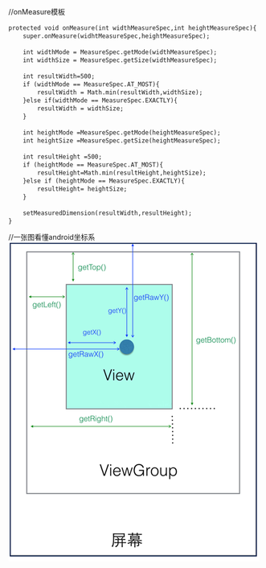 //onMeasure模板
```
protected void onMeasure(int widthMeasureSpec,int heightMeasureSpec){
    super.onMeasure(widhtMeasureSpec,heightMeasureSpec);
    
    int widthMode = MeasureSpec.getMode(widthMeasureSpec);
    int widthSize = MeasureSpec.getSize(widthMeasureSpec);
    
    int resultWidth=500;
    if (widthMode == MeasureSpec.AT_MOST){
        resultWidth = Math.min(resultWidth,widthSize);
    }else if(widthMode == MeasureSpec.EXACTLY){
        resultWidth = widthSize;
    }
    
    int heightMode =MeasureSpec.getMode(heightMeasureSpec);
    int heightSize =MeasureSpec.getSize(heightMeasureSpec);

    int resultHeight =500;
    if (heightMode == MeasureSpec.AT_MOST){
        resultHeight=Math.min(resultHeight,heightSize);
    }else if (heightMode == MeasureSpec.EXACTLY){
        resultHeight= heightSize;
    }

    setMeasuredDimension(resultWidth,resultHeight);
}
```

//一张图看懂android坐标系<br>
![一张图看懂android坐标系](https://github.com/twangithub/TwanLib/blob/master/assets/%E8%A7%86%E5%9B%BE%E5%9D%90%E6%A0%87%E7%B3%BB.png)
